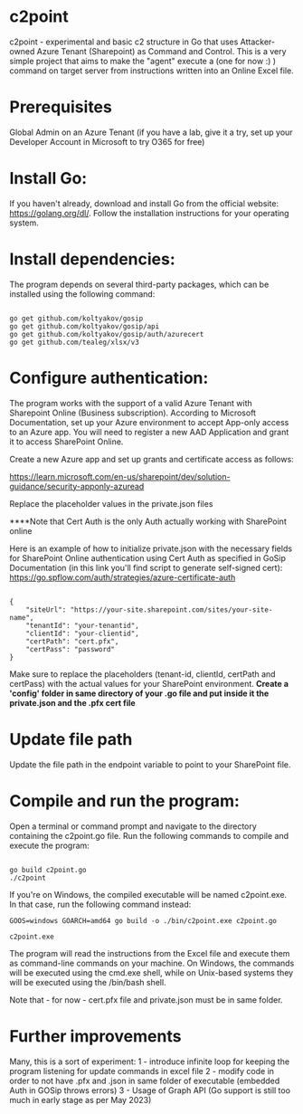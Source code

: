 # c2point
c2point - experimental and basic c2 structure in Go that uses Attacker-owned Azure Tenant (Sharepoint) as Command and Control.
This is a very simple project that aims to make the "agent" execute a (one for now :) ) command on target server from instructions written into an Online Excel file.

# Prerequisites
Global Admin on an Azure Tenant (if you have a lab, give it a try, set up your Developer Account in Microsoft to try O365 for free)


# Install Go: 
If you haven't already, download and install Go from the official website: https://golang.org/dl/. Follow the installation instructions for your operating system.

# Install dependencies: 
The program depends on several third-party packages, which can be installed using the following command:


```

go get github.com/koltyakov/gosip
go get github.com/koltyakov/gosip/api
go get github.com/koltyakov/gosip/auth/azurecert
go get github.com/tealeg/xlsx/v3

```



# Configure authentication: 

The program works with the support of a valid Azure Tenant with Sharepoint Online (Business subscription). According to Microsoft Documentation, set up your Azure environment to accept App-only access to an Azure app. You will need to register a new AAD Application and grant it to access SharePoint Online. 

Create a new Azure app and set up grants and certificate access as follows:

https://learn.microsoft.com/en-us/sharepoint/dev/solution-guidance/security-apponly-azuread

Replace the placeholder values in the private.json files

****Note that Cert Auth is the only Auth actually working with SharePoint online

Here is an example of how to initialize private.json with the necessary fields for SharePoint Online authentication using Cert Auth as specified in GoSip Documentation (in this link you'll find script to generate self-signed cert): https://go.spflow.com/auth/strategies/azure-certificate-auth

```

{
	"siteUrl": "https://your-site.sharepoint.com/sites/your-site-name",
	"tenantId": "your-tenantid",
	"clientId": "your-clientid",
	"certPath": "cert.pfx",
	"certPass": "password"
}

```
Make sure to replace the placeholders (tenant-id, clientId, certPath and certPass) with the actual values for your SharePoint environment.
**Create a 'config' folder in same directory of your .go file and put inside it the private.json and the .pfx cert file**


# Update file path
  Update the file path in the endpoint variable to point to your SharePoint file.

# Compile and run the program:
  Open a terminal or command prompt and navigate to the directory containing the c2point.go file. Run the following commands to compile and execute the program:

```

go build c2point.go
./c2point

```

If you're on Windows, the compiled executable will be named c2point.exe. In that case, run the following command instead:

```
GOOS=windows GOARCH=amd64 go build -o ./bin/c2point.exe c2point.go 

c2point.exe
```

The program will read the instructions from the Excel file and execute them as command-line commands on your machine. On Windows, the commands will be executed using the cmd.exe shell, while on Unix-based systems they will be executed using the /bin/bash shell.

Note that - for now - cert.pfx file and private.json must be in same folder.

# Further improvements
Many, this is a sort of experiment:
1 - introduce infinite loop for keeping the program listening for update commands in excel file
2 - modify code in order to not have .pfx and .json in same folder of executable (embedded Auth in GOSip throws errors)
3 - Usage of Graph API (Go support is still too much in early stage as per May 2023)


